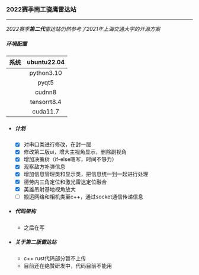 ### 2022赛季南工骁鹰雷达站

---

*2022赛季**第二代**雷达站仍然参考了2021年上海交通大学的开源方案*

##### 环境配置

| 系统  | ubuntu22.04 |
|:---:|:-----------:|
|     | python3.10  |
|     |    pyqt5    |
|     |   cudnn8    |
|     | tensorrt8.4 |
|     |  cuda11.7   |

- ##### 计划

    - [X]  对串口类进行修改，在封一层
    - [X]  修改第二版ui，增大主视角显示，删除副视角
    - [x]  增加决策树（if-else嗯写，时间不够力）
    - [X]  观察敌方补弹信息
    - [x]  增加信息管理类和显示类，把信息统一到一起进行处理
    - [X]  德劳内三角定位和激光雷达定位融合
    - [x]  英雄吊射基地视角放大
    - [ ]  搬运网络和相机类至c++，通过socket通信传递信息

- ##### 代码架构
    - 之后在写
- ##### 关于第二版雷达站
    - c++ rust代码部分暂不上传
    - 目前还在绝赞研发中，代码目前不能用
